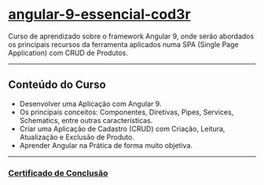 # [angular-9-essencial-cod3r](https://www.cod3r.com.br/courses/angular-9-essencial)

Curso de aprendizado sobre o framework Angular 9, onde serão abordados os principais recursos da ferramenta aplicados numa SPA (Single Page Application) com CRUD de Produtos.

---

## Conteúdo do Curso

- Desenvolver uma Aplicação com Angular 9.
- Os principais conceitos: Componentes, Diretivas, Pipes, Services, Schematics, entre outras características.
- Criar uma Aplicação de Cadastro (CRUD) com Criação, Leitura, Atualização e Exclusão de Produto.
- Aprender Angular na Prática de forma muito objetiva.

---

### [Certificado de Conclusão](https://www.cod3r.com.br/certificates/b6mdfnfrji)
